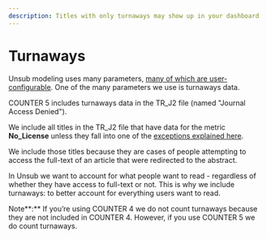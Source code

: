 ```yaml
---
description: Titles with only turnaways may show up in your dashboard
---
```


# Turnaways

Unsub modeling uses many parameters, [many of which are user-configurable](scenarios/scenario-parameters.md). One of the many parameters we use is turnaways data.

COUNTER 5 includes turnaways data in the TR\_J2 file (named "Journal Access Denied").

We include all titles in the TR\_J2 file that have data for the metric **No\_License** unless they fall into one of the [exceptions explained here](broken-reference).

We include those titles because they are cases of people attempting to access the full-text of an article that were redirected to the abstract.

In Unsub we want to account for what people want to read - regardless of whether they have access to full-text or not. This is why we include turnaways: to better account for everything users want to read.

Note**:** If you’re using COUNTER 4 we do not count turnaways because they are not included in COUNTER 4. However, if you use COUNTER 5 we do count turnaways.
